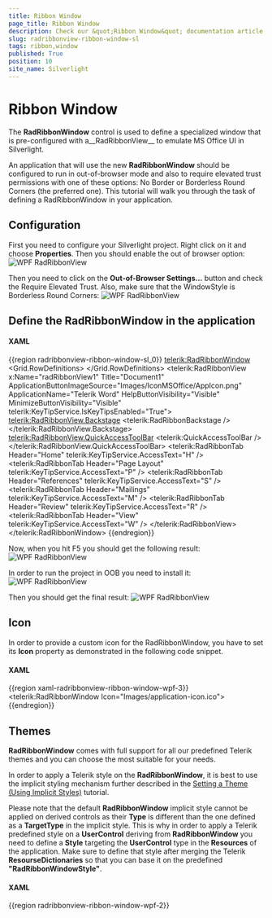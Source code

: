 ```yaml
---
title: Ribbon Window
page_title: Ribbon Window
description: Check our &quot;Ribbon Window&quot; documentation article for the RadRibbonView {{ site.framework_name }} control.
slug: radribbonview-ribbon-window-sl
tags: ribbon,window
published: True
position: 10
site_name: Silverlight
---
```


# Ribbon Window

The __RadRibbonWindow__ control is used to define a specialized window that is pre-configured with a__RadRibbonView__ to emulate MS Office UI in Silverlight. 

An application that will use the new __RadRibbonWindow__ should be configured to run in out-of-browser mode and also to require elevated trust permissions with one of these options: No Border or Borderless Round Corners (the preferred one). This tutorial will walk you through the task of defining a RadRibbonWindow in your application.

## Configuration

First you need to configure your Silverlight project. Right click on it and choose __Properties__. Then you should enable the out of browser option:
![WPF RadRibbonView ](images/RibbonView_RibbonWindowSL_Config.png)

Then you need to click on the __Out-of-Browser Settings…__ button and check the Require Elevated Trust. Also, make sure that the WindowStyle is Borderless Round Corners: 
![WPF RadRibbonView ](images/RibbonView_RibbonWindowSL_OOBConfig.png)

## Define the RadRibbonWindow in the application

#### __XAML__
{{region radribbonview-ribbon-window-sl_0}}
	<UserControl x:Class="SampleApplication.RibbonWindowPage" 
	             xmlns="http://schemas.microsoft.com/winfx/2006/xaml/presentation"
	             xmlns:x="http://schemas.microsoft.com/winfx/2006/xaml"
	             xmlns:mc="http://schemas.openxmlformats.org/markup-compatibility/2006"
	             xmlns:telerik="http://schemas.telerik.com/2008/xaml/presentation">
	    <telerik:RadRibbonWindow>
	        <Grid>
	            <Grid.RowDefinitions>
	                <RowDefinition Height="Auto" />
	                <RowDefinition Height="*" />
	            </Grid.RowDefinitions>
	            <telerik:RadRibbonView x:Name="radRibbonView1" 
	                                   Title="Document1"
	                                   ApplicationButtonImageSource="Images/IconMSOffice/AppIcon.png"
	                                   ApplicationName="Telerik Word"
	                                   HelpButtonVisibility="Visible"
	                                   MinimizeButtonVisibility="Visible"
	                                   telerik:KeyTipService.IsKeyTipsEnabled="True">
	                <telerik:RadRibbonView.Backstage>
	                    <telerik:RadRibbonBackstage />
	                </telerik:RadRibbonView.Backstage>
	                <telerik:RadRibbonView.QuickAccessToolBar>
	                    <telerik:QuickAccessToolBar />
	                </telerik:RadRibbonView.QuickAccessToolBar>
	                <telerik:RadRibbonTab Header="Home" telerik:KeyTipService.AccessText="H" />
	                <telerik:RadRibbonTab Header="Page Layout" telerik:KeyTipService.AccessText="P" />
	                <telerik:RadRibbonTab Header="References" telerik:KeyTipService.AccessText="S" />
	                <telerik:RadRibbonTab Header="Mailings" telerik:KeyTipService.AccessText="M" />
	                <telerik:RadRibbonTab Header="Review" telerik:KeyTipService.AccessText="R" />
	                <telerik:RadRibbonTab Header="View" telerik:KeyTipService.AccessText="W" />
	            </telerik:RadRibbonView>
	            <Grid Grid.Row="1" />
	        </Grid>
	    </telerik:RadRibbonWindow>
	</UserControl>
{{endregion}}

Now, when you hit F5 you should get the following result:
![WPF RadRibbonView ](images/RibbonView_RibbonWindowSL_BrowserExample.png)

In order to run the project in OOB you need to install it:
![WPF RadRibbonView ](images/RibbonView_RibbonWindowSL_Install.png)

Then you should get the final result:
![WPF RadRibbonView ](images/RibbonView_RibbonWindowSL_Example.png)

## Icon

In order to provide a custom icon for the RadRibbonWindow, you have to set its __Icon__ property as demonstrated in the following code snippet. 

#### __XAML__
{{region xaml-radribbonview-ribbon-window-wpf-3}}
	<telerik:RadRibbonWindow Icon="Images/application-icon.ico">
{{endregion}}

## Themes

__RadRibbonWindow__ comes with full support for all our predefined Telerik themes and you can choose the most suitable for your needs.

In order to apply a Telerik style on the __RadRibbonWindow__, it is best to use the implicit styling mechanism further described in the [Setting a Theme (Using Implicit Styles)](http://www.telerik.com/help/silverlight/styling-apperance-implicit-styles-overview.html) tutorial.		

Please note that the default __RadRibbonWindow__ implicit style cannot be applied on derived controls as their __Type__ is different than the one defined as a __TargetType__ in the implicit style. This is why in order to apply a Telerik predefined style on a __UserControl__ deriving from __RadRibbonWindow__ you need to define a __Style__ targeting the __UserControl__ type in the __Resources__ of the application. Make sure to define that style after merging the Telerik __ResourseDictionaries__ so that you can base it on the predefined __"RadRibbonWindowStyle"__.		

#### __XAML__
{{region radribbonview-ribbon-window-wpf-2}}
	<!-- In App.xaml -->
	<ResourceDictionary xmlns="http://schemas.microsoft.com/winfx/2006/xaml/presentation"
	                    xmlns:x="http://schemas.microsoft.com/winfx/2006/xaml"
						xmlns:local="clr-namespace:RibbonWindow_ImplicitStylesDemo">
		<Style TargetType="local:MainWindow" BasedOn="{StaticResource RadRibbonWindowStyle}" />
	</ResourceDictionary>
{{endregion}}

![Rad Ribbon View Ribbon WindowWPF Windows 7 Theme](images/RadRibbonView_RibbonWindowWPF_Windows7Theme.png)

More information and a sample project using the __RadRibbonWindow__ for Silverlight, can be found [here](http://blogs.telerik.com/silverlightteam/posts/10-11-08/radribbonwindow-for-silverlight-oob.aspx).
